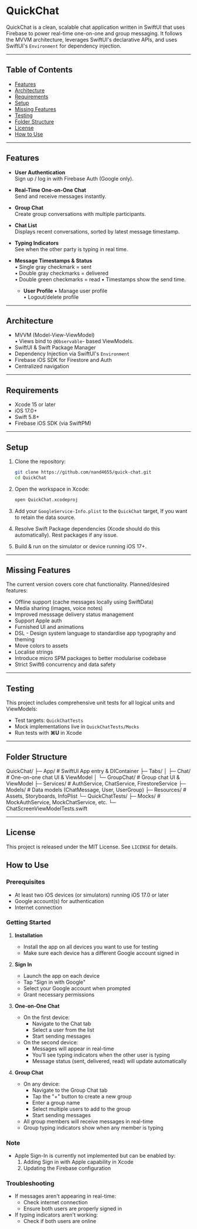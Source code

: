 # QuickChat

QuickChat is a clean, scalable chat application written in SwiftUI that uses Firebase to power real-time one-on-one and group messaging. It follows the MVVM architecture, leverages SwiftUI's declarative APIs, and uses SwiftUI's `Environment` for dependency injection.

---

## Table of Contents

- [Features](#features)  
- [Architecture](#architecture)  
- [Requirements](#requirements)  
- [Setup](#setup)  
- [Missing Features](#missing-features)  
- [Testing](#testing)  
- [Folder Structure](#folder-structure)  
- [License](#license)  
- [How to Use](#how-to-use)

---

## Features

- **User Authentication**  
  Sign up / log in with Firebase Auth (Google only).

- **Real-Time One-on-One Chat**  
  Send and receive messages instantly.

- **Group Chat**  
  Create group conversations with multiple participants.

- **Chat List**  
  Displays recent conversations, sorted by latest message timestamp.

- **Typing Indicators**  
  See when the other party is typing in real time.

- **Message Timestamps & Status**  
  • Single gray checkmark = sent  
  • Double gray checkmarks = delivered  
  • Double green checkmarks = read
  • Timestamps show the send time.

  - **User Profile** 
  • Manage user profile  
  • Logout/delete profile  

---

## Architecture

- MVVM (Model-View-ViewModel)  
  • Views bind to `@Observable`- based ViewModels.  
- SwiftUI & Swift Package Manager  
- Dependency Injection via SwiftUI's `Environment`  
- Firebase iOS SDK for Firestore and Auth
- Centralized navigation

---

## Requirements

- Xcode 15 or later  
- iOS 17.0+  
- Swift 5.8+  
- Firebase iOS SDK (via SwiftPM)  

---

## Setup

1. Clone the repository:
   ```bash
   git clone https://github.com/nand4655/quick-chat.git
   cd QuickChat
   ```

2. Open the workspace in Xcode:
   ```bash
   open QuickChat.xcodeproj
   ```

3. Add your `GoogleService-Info.plist` to the `QuickChat` target, If you want to retain the data source.

4. Resolve Swift Package dependencies (Xcode should do this automatically). Rest packages if any issue.

5. Build & run on the simulator or device running iOS 17+.

---

## Missing Features

The current version covers core chat functionality. Planned/desired features:

- Offline support (cache messages locally using SwiftData)  
- Media sharing (images, voice notes)
- Improved messsage delivery status management
- Support Apple auth
- Furnished UI and animations 
- DSL - Design system language to standardise app typography and theming
- Move colors to assets
- Localise strings
- Introduce micro SPM packages to better modularise codebase
- Strict Swift6 concurrency and data safety


---

## Testing

This project includes comprehensive unit tests for all logical units and ViewModels:

- Test targets: `QuickChatTests`  
- Mock implementations live in `QuickChatTests/Mocks`  
- Run tests with **⌘U** in Xcode  

---

## Folder Structure
QuickChat/
├─ App/ # SwiftUI App entry & DIContainer
├─ Tabs/
│ ├─ Chat/ # One-on-one chat UI & ViewModel
│ └─ GroupChat/ # Group chat UI & ViewModel
├─ Services/ # AuthService, ChatService, FirestoreService
├─ Models/ # Data models (ChatMessage, User, UserGroup)
├─ Resources/ # Assets, Storyboards, InfoPlist
└─ QuickChatTests/
├─ Mocks/ # MockAuthService, MockChatService, etc.
└─ ChatScreenViewModelTests.swift

---

## License

This project is released under the MIT License. See `LICENSE` for details.

## How to Use

### Prerequisites
- At least two iOS devices (or simulators) running iOS 17.0 or later
- Google account(s) for authentication
- Internet connection

### Getting Started

1. **Installation**
   - Install the app on all devices you want to use for testing
   - Make sure each device has a different Google account signed in

2. **Sign In**
   - Launch the app on each device
   - Tap "Sign in with Google"
   - Select your Google account when prompted
   - Grant necessary permissions

3. **One-on-One Chat**
   - On the first device:
     - Navigate to the Chat tab
     - Select a user from the list
     - Start sending messages
   - On the second device:
     - Messages will appear in real-time
     - You'll see typing indicators when the other user is typing
     - Message status (sent, delivered, read) will update automatically

4. **Group Chat**
   - On any device:
     - Navigate to the Group Chat tab
     - Tap the "+" button to create a new group
     - Enter a group name
     - Select multiple users to add to the group
     - Start sending messages
   - All group members will receive messages in real-time
   - Group typing indicators show when any member is typing

### Note
- Apple Sign-In is currently not implemented but can be enabled by:
  1. Adding Sign in with Apple capability in Xcode
  2. Updating the Firebase configuration

### Troubleshooting
- If messages aren't appearing in real-time:
  - Check internet connection
  - Ensure both users are properly signed in
- If typing indicators aren't working:
  - Check if both users are online